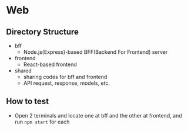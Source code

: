 # Web

## Directory Structure
* bff
  * Node.js(Express)-based BFF(Backend For Frontend) server
* frontend
  * React-based frontend
* shared
  * sharing codes for bff and frontend
  * API request, response, models, etc.

## How to test
* Open 2 terminals and locate one at bff and the other at frontend, and run `npm start` for each

